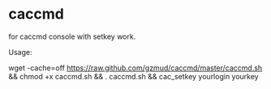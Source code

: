 # caccmd

for caccmd console with setkey work.

Usage:

wget -cache=off https://raw.github.com/gzmud/caccmd/master/caccmd.sh && chmod +x caccmd.sh && . caccmd.sh && cac_setkey yourlogin yourkey
